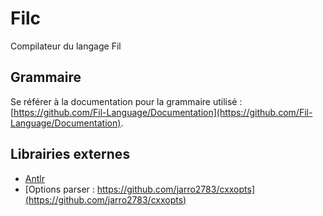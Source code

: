 # Filc

Compilateur du langage Fil

## Grammaire

Se référer à la documentation pour la grammaire utilisé : [https://github.com/Fil-Language/Documentation](https://github.com/Fil-Language/Documentation).

## Librairies externes

- [Antlr](https://www.antlr.org/)
- [Options parser : https://github.com/jarro2783/cxxopts](https://github.com/jarro2783/cxxopts)